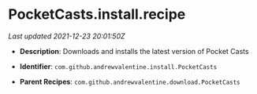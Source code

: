 # PocketCasts.install.recipe

_Last updated 2021-12-23 20:01:50Z_

- **Description**: Downloads and installs the latest version of Pocket Casts

- **Identifier**: `com.github.andrewvalentine.install.PocketCasts`

- **Parent Recipes**: `com.github.andrewvalentine.download.PocketCasts`
